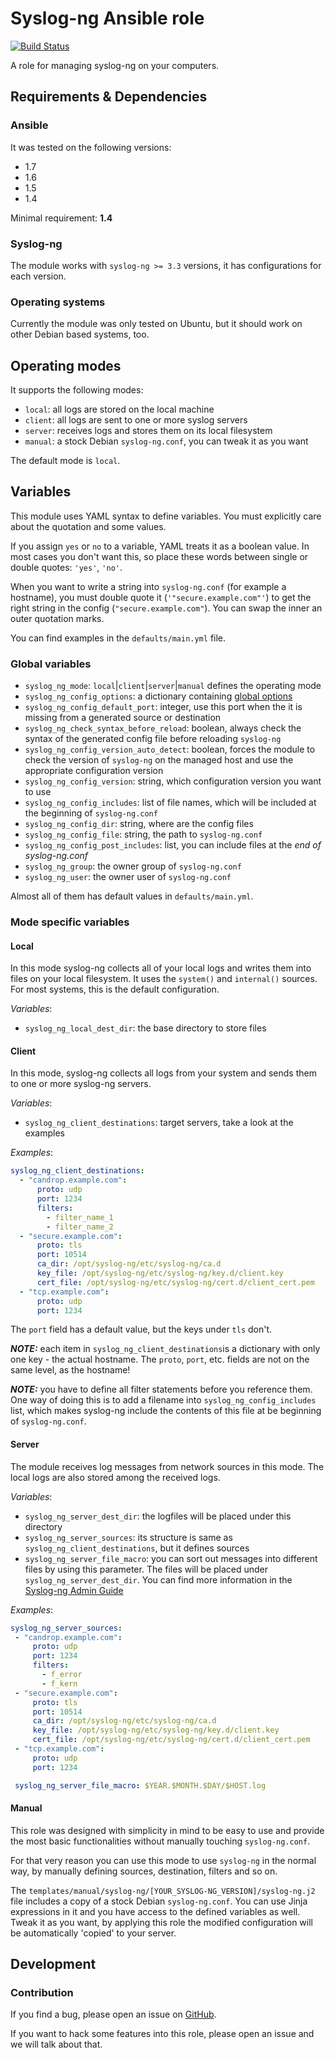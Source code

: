 # Syslog-ng Ansible role
[![Build Status](https://travis-ci.org/ihrwein/ansible-syslog-ng.svg?branch=master)](https://travis-ci.org/ihrwein/ansible-syslog-ng)

A role for managing syslog-ng on your computers.

## Requirements & Dependencies

### Ansible
It was tested on the following versions:
 * 1.7
 * 1.6
 * 1.5
 * 1.4

Minimal requirement: **1.4**

### Syslog-ng
The module works with `syslog-ng >= 3.3` versions, it has configurations for each version.

### Operating systems

Currently the module was only tested on Ubuntu, but it should work on other Debian based systems, too.

## Operating modes

It supports the following modes:

 * `local`: all logs are stored on the local machine
 * `client`: all logs are sent to one or more syslog servers
 * `server`: receives logs and stores them on its local filesystem
 * `manual`: a stock Debian `syslog-ng.conf`, you can tweak it as you want

The default mode is `local`.

## Variables

This module uses YAML syntax to define variables. You must explicitly care about the quotation and some values.

If you assign `yes` or `no` to a variable, YAML treats it as a boolean value. In most cases you don't want this, so place these words between single or double quotes: `'yes'`, `'no'`.

When you want to write a string into `syslog-ng.conf` (for example a hostname), you must double quote it (`'"secure.example.com"'`) to get the right string in the config (`"secure.example.com"`). You can swap the inner an outer quotation marks.

You can find examples in the `defaults/main.yml` file.

### Global variables

 * `syslog_ng_mode`: `local`|`client`|`server`|`manual` defines the operating mode
 * `syslog_ng_config_options`: a dictionary containing [global options](http://www.balabit.com/sites/default/files/documents/syslog-ng-ose-3.5-guides/en/syslog-ng-ose-v3.5-guide-admin/html-single/index.html#reference-options)
 * `syslog_ng_config_default_port`: integer, use this port when the it is missing from a generated source or destination
 * `syslog_ng_check_syntax_before_reload`: boolean, always check the syntax of the generated config file before reloading `syslog-ng`
 * `syslog_ng_config_version_auto_detect`: boolean, forces the module to check the version of `syslog-ng` on the managed host and use the appropriate configuration version
 * `syslog_ng_config_version`: string, which configuration version you want to use
 * `syslog_ng_config_includes`: list of file names, which will be included at the beginning of `syslog-ng.conf`
 * `syslog_ng_config_dir`: string, where are the config files
 * `syslog_ng_config_file`: string, the path to `syslog-ng.conf`
 * `syslog_ng_config_post_includes`: list, you can include files at the *end of syslog-ng.conf*
 * `syslog_ng_group`: the owner group of `syslog-ng.conf`
 * `syslog_ng_user`: the owner user of `syslog-ng.conf`

Almost all of them has default values in `defaults/main.yml`.

### Mode specific variables
#### Local

In this mode syslog-ng collects all of your local logs and writes them into files on your local filesystem. It uses the `system()` and `internal()` sources. For most systems, this is the default configuration.

*Variables*:

 * `syslog_ng_local_dest_dir`: the base directory to store files

#### Client

In this mode, syslog-ng collects all logs from your system and sends them to one or more syslog-ng servers.

*Variables*:

 * `syslog_ng_client_destinations`: target servers, take a look at the examples

*Examples*:

```yaml
syslog_ng_client_destinations:
  - "candrop.example.com":
      proto: udp
      port: 1234
      filters:
        - filter_name_1
        - filter_name_2
  - "secure.example.com":
      proto: tls
      port: 10514
      ca_dir: /opt/syslog-ng/etc/syslog-ng/ca.d
      key_file: /opt/syslog-ng/etc/syslog-ng/key.d/client.key
      cert_file: /opt/syslog-ng/etc/syslog-ng/cert.d/client_cert.pem
  - "tcp.example.com":
      proto: udp
      port: 1234
```

The `port` field has a default value, but the keys under `tls` don't.

***NOTE:*** each item in `syslog_ng_client_destinations`is a dictionary with only one key - the actual hostname. The `proto`, `port`, etc. fields are not on the same level, as the hostname!

***NOTE:*** you have to define all filter statements before you reference them. One way of doing this is to add a filename into `syslog_ng_config_includes` list, which makes syslog-ng include the contents of this file at be beginning of `syslog-ng.conf`.

#### Server
The module receives log messages from network sources in this mode. The local logs are also stored among the received logs.

*Variables*:

 * `syslog_ng_server_dest_dir`: the logfiles will be placed under this directory
 * `syslog_ng_server_sources`: its structure is same as  `syslog_ng_client_destinations`, but it defines sources
 * `syslog_ng_server_file_macro`: you can sort out  messages into different files by using this parameter. The files will be placed under `syslog_ng_server_dest_dir`. You can find more information in the [Syslog-ng Admin Guide](http://www.balabit.com/sites/default/files/documents/syslog-ng-ose-3.5-guides/en/syslog-ng-ose-v3.5-guide-admin/html-single/index.html#configuring-macros)

 *Examples*:

```yaml
syslog_ng_server_sources:
 - "candrop.example.com":
     proto: udp
     port: 1234
     filters:
       - f_error
       - f_kern
 - "secure.example.com":
     proto: tls
     port: 10514
     ca_dir: /opt/syslog-ng/etc/syslog-ng/ca.d
     key_file: /opt/syslog-ng/etc/syslog-ng/key.d/client.key
     cert_file: /opt/syslog-ng/etc/syslog-ng/cert.d/client_cert.pem
 - "tcp.example.com":
     proto: udp
     port: 1234
```

```yaml
 syslog_ng_server_file_macro: $YEAR.$MONTH.$DAY/$HOST.log
```

#### Manual

This role was designed with simplicity in mind to be easy to use and provide the most basic functionalities without manually touching `syslog-ng.conf`.

For that very reason you can use this mode to use `syslog-ng` in the normal way, by manually defining sources, destination, filters and so on.

The `templates/manual/syslog-ng/[YOUR_SYSLOG-NG_VERSION]/syslog-ng.j2` file includes a copy of a stock Debian `syslog-ng.conf`. You can use Jinja expressions in it and you have access to the defined variables as well. Tweak it as you want, by applying this role the modified configuration will be automatically 'copied' to your server.

## Development
### Contribution
If you find a bug, please open an issue on [GitHub](https://github.com/ihrwein/ansible-syslog-ng/issues).

If you want to hack some features into this role, please open an issue and we will talk about that.

